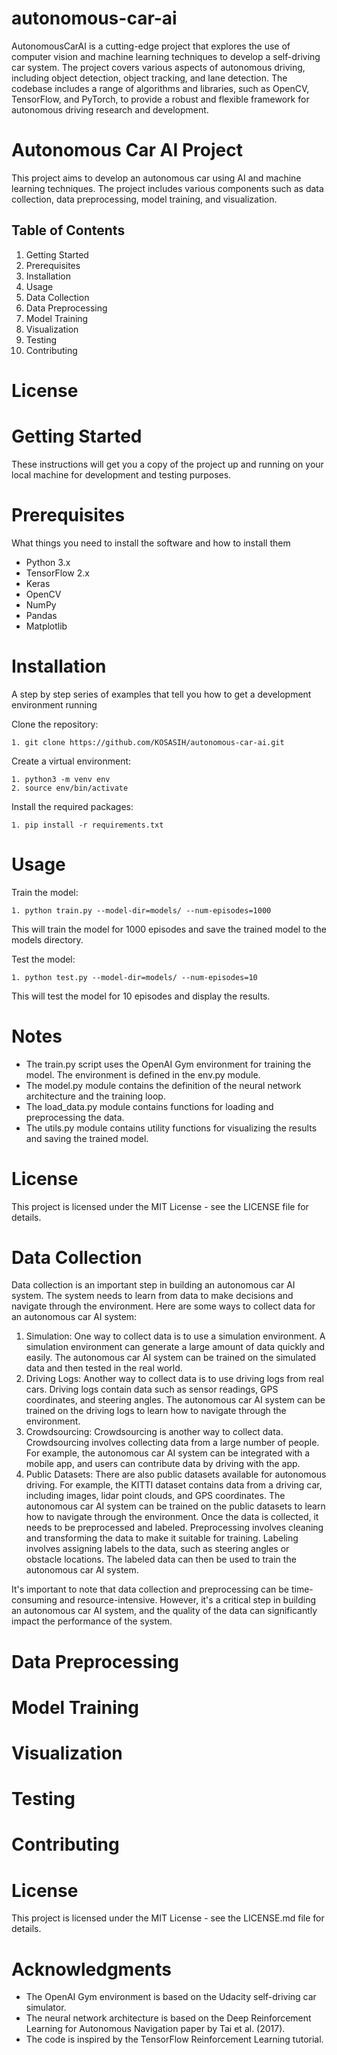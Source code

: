 # autonomous-car-ai

AutonomousCarAI is a cutting-edge project that explores the use of computer vision and machine learning techniques to develop a self-driving car system. The project covers various aspects of autonomous driving, including object detection, object tracking, and lane detection. The codebase includes a range of algorithms and libraries, such as OpenCV, TensorFlow, and PyTorch, to provide a robust and flexible framework for autonomous driving research and development.

# Autonomous Car AI Project

This project aims to develop an autonomous car using AI and machine learning techniques. The project includes various components such as data collection, data preprocessing, model training, and visualization.

## Table of Contents

1. Getting Started
2. Prerequisites
3. Installation
4. Usage
5. Data Collection
6. Data Preprocessing
7. Model Training
8. Visualization
9. Testing
10. Contributing

# License

# Getting Started

These instructions will get you a copy of the project up and running on your local machine for development and testing purposes.

# Prerequisites

What things you need to install the software and how to install them

- Python 3.x
- TensorFlow 2.x
- Keras
- OpenCV
- NumPy
- Pandas
- Matplotlib

# Installation

A step by step series of examples that tell you how to get a development environment running

Clone the repository:

```
1. git clone https://github.com/KOSASIH/autonomous-car-ai.git
```

Create a virtual environment:

```
1. python3 -m venv env
2. source env/bin/activate
```
Install the required packages:

```
1. pip install -r requirements.txt
```

# Usage

Train the model:

```
1. python train.py --model-dir=models/ --num-episodes=1000
```
This will train the model for 1000 episodes and save the trained model to the models directory.

Test the model:

```
1. python test.py --model-dir=models/ --num-episodes=10
```

This will test the model for 10 episodes and display the results.

# Notes

- The train.py script uses the OpenAI Gym environment for training the model. The environment is defined in the env.py module.
- The model.py module contains the definition of the neural network architecture and the training loop.
- The load_data.py module contains functions for loading and preprocessing the data.
- The utils.py module contains utility functions for visualizing the results and saving the trained model.

# License

This project is licensed under the MIT License - see the LICENSE file for details.


# Data Collection

Data collection is an important step in building an autonomous car AI system. The system needs to learn from data to make decisions and navigate through the environment. Here are some ways to collect data for an autonomous car AI system:

1. Simulation: One way to collect data is to use a simulation environment. A simulation environment can generate a large amount of data quickly and easily. The autonomous car AI system can be trained on the simulated data and then tested in the real world.
2. Driving Logs: Another way to collect data is to use driving logs from real cars. Driving logs contain data such as sensor readings, GPS coordinates, and steering angles. The autonomous car AI system can be trained on the driving logs to learn how to navigate through the environment.
3. Crowdsourcing: Crowdsourcing is another way to collect data. Crowdsourcing involves collecting data from a large number of people. For example, the autonomous car AI system can be integrated with a mobile app, and users can contribute data by driving with the app.
4. Public Datasets: There are also public datasets available for autonomous driving. For example, the KITTI dataset contains data from a driving car, including images, lidar point clouds, and GPS coordinates. The autonomous car AI system can be trained on the public datasets to learn how to navigate through the environment.
Once the data is collected, it needs to be preprocessed and labeled. Preprocessing involves cleaning and transforming the data to make it suitable for training. Labeling involves assigning labels to the data, such as steering angles or obstacle locations. The labeled data can then be used to train the autonomous car AI system.

It's important to note that data collection and preprocessing can be time-consuming and resource-intensive. However, it's a critical step in building an autonomous car AI system, and the quality of the data can significantly impact the performance of the system.

# Data Preprocessing 



# Model Training


# Visualization

# Testing 

# Contributing 

# License

This project is licensed under the MIT License - see the LICENSE.md file for details.

# Acknowledgments

- The OpenAI Gym environment is based on the Udacity self-driving car simulator.
- The neural network architecture is based on the Deep Reinforcement Learning for Autonomous Navigation paper by Tai et al. (2017).
- The code is inspired by the TensorFlow Reinforcement Learning tutorial.
